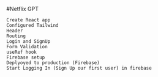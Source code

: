 #Netflix GPT 

    Create React app
    Configured Tailwind
    Header
    Routing
    Login and SignUp
    Form Validation
    useRef hook
    Firebase setup
    Deplyoyed to production (Firebase)
    Start Logging In (Sign Up our first user) in firebase